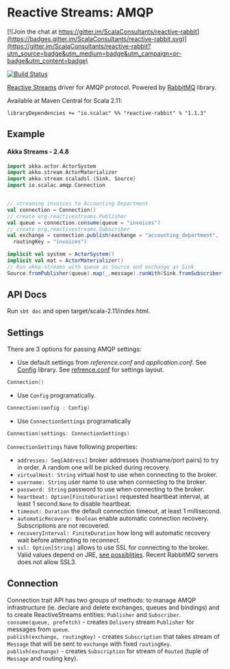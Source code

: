 Reactive Streams: AMQP
====

[![Join the chat at https://gitter.im/ScalaConsultants/reactive-rabbit](https://badges.gitter.im/ScalaConsultants/reactive-rabbit.svg)](https://gitter.im/ScalaConsultants/reactive-rabbit?utm_source=badge&utm_medium=badge&utm_campaign=pr-badge&utm_content=badge)

[![Build Status](https://travis-ci.org/ScalaConsultants/reactive-rabbit.svg?branch=master)](https://travis-ci.org/ScalaConsultants/reactive-rabbit)

[Reactive Streams](http://www.reactive-streams.org) driver for AMQP protocol. Powered by [RabbitMQ](https://www.rabbitmq.com/) library.

Available at Maven Central for Scala 2.11:

    libraryDependencies += "io.scalac" %% "reactive-rabbit" % "1.1.3"

Example
----

#### Akka Streams - 2.4.8

```Scala
import akka.actor.ActorSystem
import akka.stream.ActorMaterializer
import akka.stream.scaladsl.{Sink, Source}
import io.scalac.amqp.Connection


// streaming invoices to Accounting Department
val connection = Connection()
// create org.reactivestreams.Publisher
val queue = connection.consume(queue = "invoices")
// create org.reactivestreams.Subscriber
val exchange = connection.publish(exchange = "accounting_department",
  routingKey = "invoices")

implicit val system = ActorSystem()
implicit val mat = ActorMaterializer()
// Run akka-streams with queue as Source and exchange as Sink
Source.fromPublisher(queue).map(_.message).runWith(Sink.fromSubscriber(exchange))
```

API Docs
----
Run `sbt doc` and open target/scala-2.11/index.html.

Settings
----
There are 3 options for passing AMQP settings:
* Use default settings from _reference.conf_ and _application.conf_. See [Config](https://github.com/typesafehub/config) library. See [refrence.conf](https://github.com/ScalaConsultants/reactive-rabbit/blob/master/src/main/resources/reference.conf) for settings layout.
```Scala
Connection()
```
* Use `Config` programatically.
```Scala
Connection(config : Config)
```
* Use `ConnectionSettings` programatically
```Scala
Connection(settings: ConnectionSettings)
```  

`ConnectionSettings` have following properties:
* `addresses: Seq[Address]` broker addresses (hostname/port pairs) to try in order. A random one will be picked during recovery.
* `virtualHost: String` virtual host to use when connecting to the broker.
* `username: String` user name to use when connecting to the broker.
* `password: String` password to use when connecting to the broker.
* `heartbeat: Option[FiniteDuration]` requested heartbeat interval, at least 1 second.`None` to disable heartbeat.
* `timeout: Duration` the default connection timeout, at least 1 millisecond.
* `automaticRecovery: Boolean` enable automatic connection recovery. Subscriptions are not recovered.
* `recoveryInterval: FiniteDuration` how long will automatic recovery wait before attempting to reconnect.
* `ssl: Option[String]` allows to use SSL for connecting to the broker. Valid values depend on JRE, [see  possiblities](http://docs.oracle.com/javase/7/docs/technotes/guides/security/StandardNames.html#SSLContext). Recent RabbitMQ servers does not allow SSL3.

Connection  
----
Connection trait API has two groups of methods: to manage AMQP infrastructure (ie. declare and delete exchanges, queues and bindings) and to create ReactiveStreams entities: `Publisher` and `Subscriber`.  
`consume(queue, prefetch)` - creates `Delivery` stream `Publisher` for messages from `queue`.  
`publish(exchange, routingKey)` - creates `Subscription` that takes stream of `Message` that will be sent to `exchange` with fixed `routingKey`.  
`publish(exchange)` - creates `Subscription` for stream of `Routed` (tuple of `Message` and routing key).  

